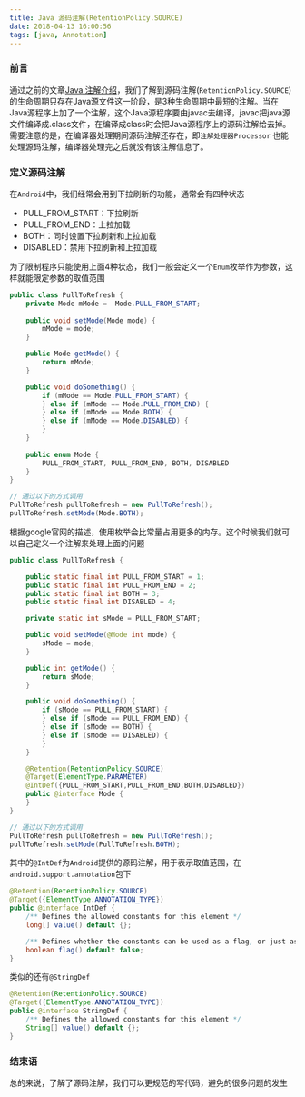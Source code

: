 ```yaml
---
title: Java 源码注解(RetentionPolicy.SOURCE)
date: 2018-04-13 16:00:56
tags: [java, Annotation]
---
```


### 前言

通过之前的文章[Java 注解介绍](/2018/04/12/java/java-annotations/)，我们了解到源码注解(`RetentionPolicy.SOURCE`)的生命周期只存在Java源文件这一阶段，是3种生命周期中最短的注解。当在Java源程序上加了一个注解，这个Java源程序要由javac去编译，javac把java源文件编译成.class文件，在编译成class时会把Java源程序上的源码注解给去掉。需要注意的是，在编译器处理期间源码注解还存在，即`注解处理器Processor` 也能处理源码注解，编译器处理完之后就没有该注解信息了。

<!-- More -->

### 定义源码注解

在`Android`中，我们经常会用到下拉刷新的功能，通常会有四种状态

- PULL_FROM_START：下拉刷新
- PULL_FROM_END：上拉加载
- BOTH：同时设置下拉刷新和上拉加载
- DISABLED：禁用下拉刷新和上拉加载

为了限制程序只能使用上面4种状态，我们一般会定义一个`Enum`枚举作为参数，这样就能限定参数的取值范围

```java
public class PullToRefresh {
	private Mode mMode =  Mode.PULL_FROM_START;
    
	public void setMode(Mode mode) {
		mMode = mode;
	}

	public Mode getMode() {
		return mMode;
	}

	public void doSomething() {
		if (mMode == Mode.PULL_FROM_START) {
		} else if (mMode == Mode.PULL_FROM_END) {
		} else if (mMode == Mode.BOTH) {
		} else if (mMode == Mode.DISABLED) {
		}
	}
    
	public enum Mode {
		PULL_FROM_START, PULL_FROM_END, BOTH, DISABLED
	}
}

// 通过以下的方式调用
PullToRefresh pullToRefresh = new PullToRefresh();
pullToRefresh.setMode(Mode.BOTH);
```

根据google官网的描述，使用枚举会比常量占用更多的内存。这个时候我们就可以自己定义一个注解来处理上面的问题

```java
public class PullToRefresh {

	public static final int PULL_FROM_START = 1;
	public static final int PULL_FROM_END = 2;
	public static final int BOTH = 3;
	public static final int DISABLED = 4;

	private static int sMode = PULL_FROM_START;

	public void setMode(@Mode int mode) {
		sMode = mode;
	}

	public int getMode() {
		return sMode;
	}

	public void doSomething() {
		if (sMode == PULL_FROM_START) {
		} else if (sMode == PULL_FROM_END) {
		} else if (sMode == BOTH) {
		} else if (sMode == DISABLED) {
		}
	}

	@Retention(RetentionPolicy.SOURCE)
	@Target(ElementType.PARAMETER)
	@IntDef({PULL_FROM_START,PULL_FROM_END,BOTH,DISABLED})
	public @interface Mode {
	}
}

// 通过以下的方式调用
PullToRefresh pullToRefresh = new PullToRefresh();
pullToRefresh.setMode(PullToRefresh.BOTH);
```

其中的`@IntDef`为`Android`提供的源码注解，用于表示取值范围，在`android.support.annotation`包下

```java
@Retention(RetentionPolicy.SOURCE)
@Target({ElementType.ANNOTATION_TYPE})
public @interface IntDef {
    /** Defines the allowed constants for this element */
    long[] value() default {};

    /** Defines whether the constants can be used as a flag, or just as an enum (the default) */
    boolean flag() default false;
}
```

类似的还有`@StringDef`

```java
@Retention(RetentionPolicy.SOURCE)
@Target({ElementType.ANNOTATION_TYPE})
public @interface StringDef {
    /** Defines the allowed constants for this element */
    String[] value() default {};
}
```

### 结束语

总的来说，了解了源码注解，我们可以更规范的写代码，避免的很多问题的发生